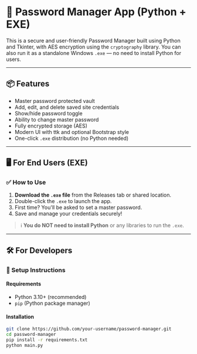 # 🔐 Password Manager App (Python + EXE)

This is a secure and user-friendly Password Manager built using Python and Tkinter, with AES encryption using the `cryptography` library. You can also run it as a standalone Windows `.exe` — no need to install Python for users.

---

## 📦 Features

- Master password protected vault
- Add, edit, and delete saved site credentials
- Show/hide password toggle
- Ability to change master password
- Fully encrypted storage (AES)
- Modern UI with ttk and optional Bootstrap style
- One-click `.exe` distribution (no Python needed)

---

## 🖥️ For End Users (EXE)

### ✅ How to Use

1. **Download the `.exe` file** from the Releases tab or shared location.
2. Double-click the `.exe` to launch the app.
3. First time? You'll be asked to set a master password.
4. Save and manage your credentials securely!

> ℹ️ **You do NOT need to install Python** or any libraries to run the `.exe`.

---

## 🛠️ For Developers

### 🔧 Setup Instructions

#### Requirements

- Python 3.10+ (recommended)
- `pip` (Python package manager)

#### Installation

```bash
git clone https://github.com/your-username/password-manager.git
cd password-manager
pip install -r requirements.txt
python main.py
